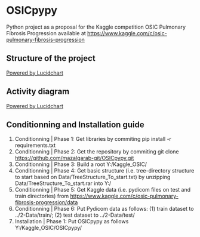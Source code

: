 # OSICpypy
Python project as a proposal for the Kaggle competition OSIC Pulmonary Fibrosis Progression available at https://www.kaggle.com/c/osic-pulmonary-fibrosis-progression

## Structure of the project

[Powered by Lucidchart](https://lucid.app/publicSegments/view/e2e5459f-ec5b-402d-b229-996608c53945/image.png)

## Activity diagram

[Powered by Lucidchart](https://lucid.app/publicSegments/view/c03a61ce-5d1c-4e7f-9fcd-f62e444996c1/image.png)

## Conditionning and Installation guide

1. Conditionning | Phase 1: Get libraries by commiting pip install -r requirements.txt
2. Conditionning | Phase 2: Get the repository by commiting git clone https://github.com/mazalgarab-git/OSICpypy.git
2. Conditionning | Phase 3: Build a root Y:/Kaggle_OSIC/
2. Conditionning | Phase 4: Get basic structure (i.e. tree-directory structure to start based on Data/TreeStructure_To_start.txt) by unzipping Data/TreeStructure_To_start.rar into Y:/
3. Conditionning | Phase 5: Get Kaggle data (i.e. pydicom files on test and train directories) from https://www.kaggle.com/c/osic-pulmonary-fibrosis-progression/data
4. Conditionning | Phase 6: Put Pydicom data as follows: (1) train dataset to ../2-Data/train/; (2) test dataset to ../2-Data/test/
6. Installation | Phase 1: Put OSICpypy as follows Y:/Kaggle_OSIC/OSICpypy/
